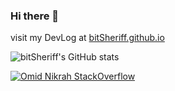 ### Hi there 👋
visit my DevLog at [bitSheriff.github.io](https://bitsheriff.github.io/)

![bitSheriff's GitHub stats](https://github-readme-stats.vercel.app/api?username=bitSheriff&count_private=true&show_icons=true&theme=synthwave)

[![Omid Nikrah StackOverflow](https://github-readme-stackoverflow.vercel.app/?userID=15297236)](https://stackoverflow.com/users/15297236/bitsheriff)


<!--
**bitSheriff/bitSheriff** is a ✨ _special_ ✨ repository because its `README.md` (this file) appears on your GitHub profile.

Here are some ideas to get you started:

- 🔭 I’m currently working on ...
- 🌱 I’m currently learning ...
- 👯 I’m looking to collaborate on ...
- 🤔 I’m looking for help with ...
- 💬 Ask me about ...
- 📫 How to reach me: ...
- 😄 Pronouns: ...
- ⚡ Fun fact: ...
-->

